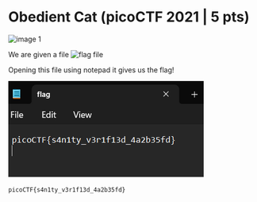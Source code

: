 # Obedient Cat (picoCTF 2021 | 5 pts)

![image 1](gg/picoCTF/General%20Skills/Obedient%20Cat/files/desc.png)

We are given a file ![flag file](files/flag)


Opening this file using notepad it gives us the flag!

![image 2](files/flag.png)

```
picoCTF{s4n1ty_v3r1f13d_4a2b35fd}
```

